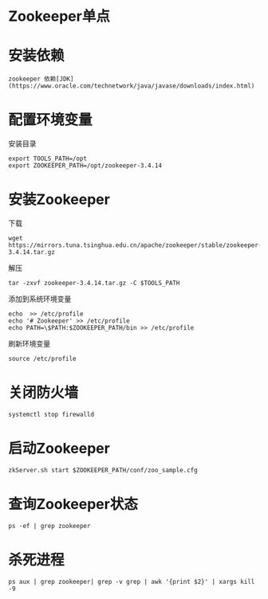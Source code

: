 # Zookeeper单点

#  安装依赖 
```
zookeeper 依赖[JDK](https://www.oracle.com/technetwork/java/javase/downloads/index.html)
```

# 配置环境变量

安装目录 
```
export TOOLS_PATH=/opt
export ZOOKEEPER_PATH=/opt/zookeeper-3.4.14
```

# 安装Zookeeper

下载 
```
wget https://mirrors.tuna.tsinghua.edu.cn/apache/zookeeper/stable/zookeeper-3.4.14.tar.gz
```
解压 
```
tar -zxvf zookeeper-3.4.14.tar.gz -C $TOOLS_PATH
```
添加到系统环境变量 
```
echo  >> /etc/profile
echo '# Zookeeper' >> /etc/profile
echo PATH=\$PATH:$ZOOKEEPER_PATH/bin >> /etc/profile
```
刷新环境变量 
```
source /etc/profile
```

# 关闭防火墙
```
systemctl stop firewalld
```

# 启动Zookeeper

```
zkServer.sh start $ZOOKEEPER_PATH/conf/zoo_sample.cfg
```


# 查询Zookeeper状态
```
ps -ef | grep zookeeper
```
# 杀死进程
```
ps aux | grep zookeeper| grep -v grep | awk '{print $2}' | xargs kill -9
```
